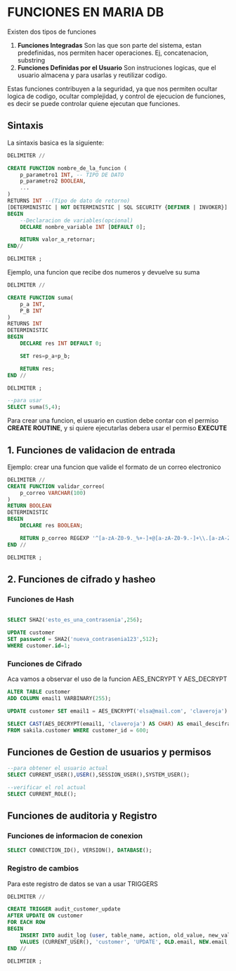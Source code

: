 # FUNCIONES EN MARIA DB

Existen dos tipos de funciones

1. **Funciones Integradas**
Son las que son parte del sistema, estan predefinidas, nos permiten hacer operaciones. Ej, concatenacion, substring
2. **Funciones Definidas por el Usuario**
Son instruciones logicas, que el usuario almacena y para usarlas y reutilizar codigo.

Estas funciones contribuyen a la seguridad, ya que nos permiten ocultar logica de codigo, ocultar complejidad, y control de ejecucion de funciones, es decir se puede controlar quiene ejecutan que funciones.

## Sintaxis

La sintaxis basica es la siguiente:

```sql
DELIMITER //
```

```sql
CREATE FUNCTION nombre_de_la_funcion (
    p_parametro1 INT, -- TIPO DE DATO
    p_parametro2 BOOLEAN,
    ...
)
RETURNS INT --(Tipo de dato de retorno)
[DETERMINISTIC | NOT DETERMINISTIC | SQL SECURITY {DEFINER | INVOKER}]
BEGIN
    --Declaracion de variables(opcional)
    DECLARE nombre_variable INT [DEFAULT 0];

    RETURN valor_a_retornar;
END//
```

```sql
DELIMITER ;
```

Ejemplo, una funcion que recibe dos numeros y devuelve su suma

```sql
DELIMITER //

CREATE FUNCTION suma(
    p_a INT,
    P_B INT
)
RETURNS INT
DETERMINISTIC
BEGIN
    DECLARE res INT DEFAULT 0;

    SET res=p_a+p_b;

    RETURN res;
END //

DELIMITER ;
```

```sql
--para usar
SELECT suma(5,4);
```

Para crear una funcion, el usuario en custion debe contar con el permiso **CREATE ROUTINE**, y si quiere ejecutarlas debera usar el permiso **EXECUTE**

## 1. Funciones de validacion de entrada

Ejemplo: crear una funcion que valide el formato de un correo electronico

```sql
DELIMITER //
CREATE FUNCTION validar_correo(
    p_correo VARCHAR(100)
)
RETURN BOOLEAN
DETERMINISTIC
BEGIN
    DECLARE res BOOLEAN;

    RETURN p_correo REGEXP '^[a-zA-Z0-9._%+-]+@[a-zA-Z0-9.-]+\\.[a-zA-Z]{2,}$';
END //

DELIMITER ;

```

## 2. Funciones de cifrado y hasheo

### Funciones de Hash

```sql

SELECT SHA2('esto_es_una_contrasenia',256);

UPDATE customer 
SET password = SHA2('nueva_contrasenia123',512);
WHERE customer.id=1;

```

### Funciones de Cifrado

Aca vamos a observar el uso de la funcion AES_ENCRYPT Y AES_DECRYPT

```sql
ALTER TABLE customer
ADD COLUMN email1 VARBINARY(255);

UPDATE customer SET email1 = AES_ENCRYPT('elsa@mail.com', 'claveroja') WHERE customer_id = 600;

SELECT CAST(AES_DECRYPT(email1, 'claveroja') AS CHAR) AS email_descifrado
FROM sakila.customer WHERE customer_id = 600;
```

## Funciones de Gestion de usuarios y permisos

```sql
--para obtener el usuario actual
SELECT CURRENT_USER(),USER(),SESSION_USER(),SYSTEM_USER();

--verificar el rol actual
SELECT CURRENT_ROLE();
```

## Funciones de auditoria y Registro

### Funciones de informacion de conexion

```sql
SELECT CONNECTION_ID(), VERSION(), DATABASE();
```

### Registro de cambios
Para este registro de datos se van a usar TRIGGERS

```SQL
DELIMITER //

CREATE TRIGGER audit_customer_update
AFTER UPDATE ON customer
FOR EACH ROW
BEGIN
    INSERT INTO audit_log (user, table_name, action, old_value, new_value, change_date)
    VALUES (CURRENT_USER(), 'customer', 'UPDATE', OLD.email, NEW.email, NOW());
END //

DELIMTIER ;

```
